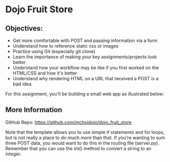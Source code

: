 # Dojo Fruit Store

## Objectives:
* Get more comfortable with POST and passing information via a form
* Understand how to reference static css or images
* Practice using Git (especially git clone)
* Learn the importance of making your key assignments/projects look better
* Understand how your workflow may be like if you first worked on the HTML/CSS and how it's better
* Understand why rendering HTML on a URL that received a POST is a bad idea

For this assignment, you'll be building a small web app as illustrated below: 

## More Information
GitHub Repo: https://github.com/mchoidojo/dojo_fruit_store

Note that the template allows you to use simple if statements and for loops, but is not really a place to do much more than that.  If you're wanting to sum three POST data, you would want to do this in the routing file (server.py).  Remember that you can use the int() method to convert a string to an integer.
